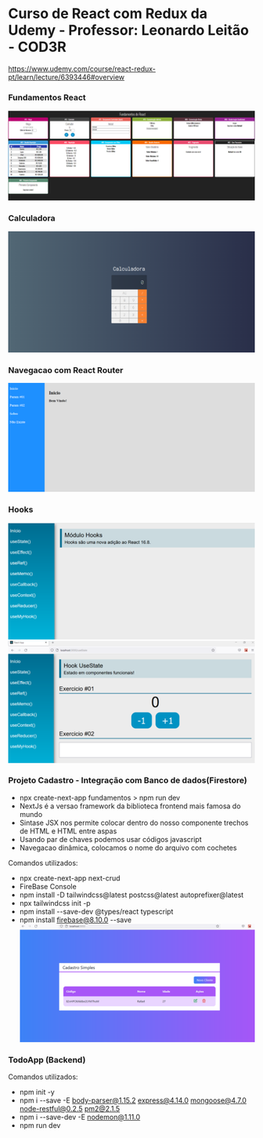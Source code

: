 # Curso de React com Redux da Udemy - Professor: Leonardo Leitão - COD3R
https://www.udemy.com/course/react-redux-pt/learn/lecture/6393446#overview

### Fundamentos React
![Alt text](https://github.com/silvarafaell/Curso_React_Redux/blob/main/fundamentos-react/images/Fundamentos_React.png?raw=true "Fundamentos React")

### Calculadora
![Alt text](https://github.com/silvarafaell/Curso_React_Redux/blob/main/calculadora/images/Calculadora.png?raw=true "Calculadora")

### Navegacao com React Router
![Alt text](https://raw.githubusercontent.com/silvarafaell/Curso_React_Redux/main/navegacao/images/navegacao.png?raw=true "Navegacao com React Router")

### Hooks
![Alt text](https://github.com/silvarafaell/Curso_React_Redux/blob/main/hooks/images/Inicio.png?raw=true "Hooks - Inicio")
![Alt text](https://github.com/silvarafaell/Curso_React_Redux/blob/main/hooks/images/UseState.png?raw=true "Hooks - UseState")

### Projeto Cadastro - Integração com Banco de dados(Firestore)
- npx create-next-app fundamentos > npm run dev 
- NextJs é a versao framework da biblioteca frontend mais famosa do mundo
- Sintase JSX nos permite colocar dentro do nosso componente trechos de HTML e HTML entre aspas
- Usando par de chaves podemos usar códigos javascript
- Navegacao dinâmica, colocamos o nome do arquivo com cochetes

 Comandos utilizados: 
- npx create-next-app next-crud
- FireBase Console
- npm install -D tailwindcss@latest postcss@latest autoprefixer@latest
- npx tailwindcss init -p
- npm install --save-dev @types/react typescript
- npm install firebase@8.10.0 --save
![Alt text](https://github.com/silvarafaell/Curso_React_Redux/blob/main/next-crud/images/home.png?raw=true "NextCrud - Home")

### TodoApp (Backend)
Comandos utilizados: 
- npm init -y
- npm i --save -E body-parser@1.15.2 express@4.14.0 mongoose@4.7.0 node-restful@0.2.5 pm2@2.1.5 
- npm i --save-dev -E nodemon@1.11.0
- npm run dev
